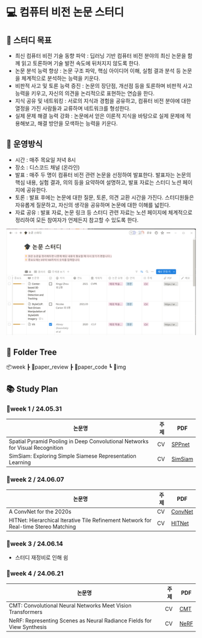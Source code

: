 # 💻 컴퓨터 비전 논문 스터디

## 🎯 스터디 목표
* 최신 컴퓨터 비전 기술 동향 파악 : 딥러닝 기반 컴퓨터 비전 분야의 최신 논문을 함께 읽고 토론하며 기술 발전 속도에 뒤처지지 않도록 한다.
* 논문 분석 능력 향상 : 논문 구조 파악, 핵심 아이디어 이해, 실험 결과 분석 등 논문을 체계적으로 분석하는 능력을 키운다.
* 비판적 사고 및 토론 능력 증진 : 논문의 장단점, 개선점 등을 토론하며 비판적 사고 능력을 키우고, 자신의 의견을 논리적으로 표현하는 연습을 한다.
* 지식 공유 및 네트워킹 : 서로의 지식과 경험을 공유하고, 컴퓨터 비전 분야에 대한 열정을 가진 사람들과 교류하며 네트워크를 형성한다.
* 실제 문제 해결 능력 강화 : 논문에서 얻은 이론적 지식을 바탕으로 실제 문제에 적용해보고, 해결 방안을 모색하는 능력을 키운다.


## 📖 운영방식
* 시간 : 매주 목요일 저녁 8시
* 장소 : 디스코드 채널 (온라인)
* 발표 : 매주 두 명이 컴퓨터 비전 관련 논문을 선정하여 발표한다. 발표자는 논문의 핵심 내용, 실험 결과, 의의 등을 요약하여 설명하고, 발표 자료는 스터디 노션 페이지에 공유한다.
* 토론 : 발표 후에는 논문에 대한 질문, 토론, 의견 교환 시간을 가진다. 스터디원들은 자유롭게 질문하고, 자신의 생각을 공유하며 논문에 대한 이해를 넓힌다.
* 자료 공유 : 발표 자료, 논문 링크 등 스터디 관련 자료는 노션 페이지에 체계적으로 정리하여 모든 참여자가 언제든지 참고할 수 있도록 한다.

![notion](https://github.com/yyeongha/DeepCV_study/blob/main/readme_Img/notion.png?raw=true)


## 📂 Folder Tree
📦week
 ┣ 📂paper_review
 ┣ 📂paper_code
 ┗ 📂img


## 📚 Study Plan
### 🚩week 1 / 24.05.31
|논문명|주제|PDF|
|------|---|---|
|Spatial Pyramid Pooling in Deep Convolutional Networks for Visual Recognition|CV|[SPPnet](https://arxiv.org/pdf/1406.4729)|
|SimSiam: Exploring Simple Siamese Representation Learning|CV|[SimSiam](https://arxiv.org/pdf/2011.10566)|

### 🚩week 2 / 24.06.07
|논문명|주제|PDF|
|------|---|---|
|A ConvNet for the 2020s|CV|[ConvNet](https://arxiv.org/pdf/2201.03545v2)|
|HITNet: Hierarchical Iterative Tile Refinement Network for Real-time Stereo Matching|CV|[HITNet](https://arxiv.org/pdf/2007.12140v5)|

### 🚩week 3 / 24.06.14
* 스터디 재정비로 인해 쉼

### 🚩week 4 / 24.06.21
|논문명|주제|PDF|
|------|---|---|
|CMT: Convolutional Neural Networks Meet Vision Transformers|CV|[CMT](https://arxiv.org/pdf/2107.06263)|
|NeRF: Representing Scenes as Neural Radiance Fields for View Synthesis|CV|[NeRF](https://arxiv.org/pdf/2003.08934)|

